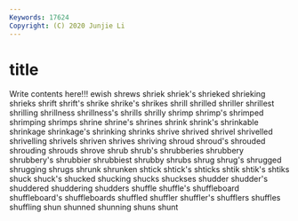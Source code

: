 ```yaml
---
Keywords: 17624
Copyright: (C) 2020 Junjie Li
---
```


# title

Write contents here!!!
ewish 
shrews
shriek 
shriek's 
shrieked 
shrieking 
shrieks 
shrift 
shrift's 
shrike 
shrike's 
shrikes
shrill 
shrilled 
shriller 
shrillest 
shrilling 
shrillness 
shrillness's 
shrills 
shrilly 
shrimp
shrimp's 
shrimped 
shrimping 
shrimps 
shrine 
shrine's 
shrines 
shrink 
shrink's 
shrinkable
shrinkage 
shrinkage's 
shrinking 
shrinks 
shrive 
shrived 
shrivel 
shrivelled 
shrivelling 
shrivels
shriven 
shrives 
shriving 
shroud 
shroud's 
shrouded 
shrouding 
shrouds 
shrove 
shrub
shrub's 
shrubberies 
shrubbery 
shrubbery's 
shrubbier 
shrubbiest 
shrubby 
shrubs 
shrug 
shrug's
shrugged 
shrugging 
shrugs 
shrunk 
shrunken 
shtick 
shtick's 
shticks 
shtik 
shtik's
shtiks 
shuck 
shuck's 
shucked 
shucking 
shucks 
shuckses 
shudder 
shudder's 
shuddered
shuddering 
shudders 
shuffle 
shuffle's 
shuffleboard 
shuffleboard's 
shuffleboards 
shuffled 
shuffler 
shuffler's
shufflers 
shuffles 
shuffling 
shun 
shunned 
shunning 
shuns 
shunt 
